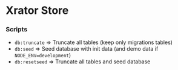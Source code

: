 # Xrator Store

### Scripts

- `db:truncate` => Truncate all tables (keep only migrations tables)
- `db:seed` => Seed database with init data (and demo data if `NODE_ENV=development`)
- `db:resetseed` => Truncate all tables and seed database
